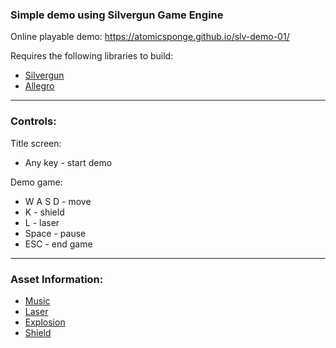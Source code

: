 ### Simple demo using Silvergun Game Engine

Online playable demo:
<https://atomicsponge.github.io/slv-demo-01/>

Requires the following libraries to build:
- [Silvergun](https://github.com/AtomicSponge/silvergun)
- [Allegro](https://github.com/liballeg/allegro5)

---

### Controls:

Title screen:
 - Any key - start demo

Demo game:
 - W A S D - move
 - K - shield
 - L - laser
 - Space - pause
 - ESC - end game

---

### Asset Information:
- [Music](https://freesound.org/people/joshuaempyre/sounds/250856/)
- [Laser](https://freesound.org/people/SamsterBirdies/sounds/470903/)
- [Explosion](https://freesound.org/people/deleted_user_5405837/sounds/399303/)
- [Shield](https://freesound.org/people/matucha/sounds/116037/)
